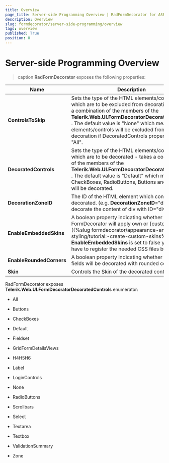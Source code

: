 ```yaml
---
title: Overview
page_title: Server-side Programming Overview | RadFormDecorator for ASP.NET AJAX Documentation
description: Overview
slug: formdecorator/server-side-programming/overview
tags: overview
published: True
position: 0
---
```


# Server-side Programming Overview

>caption **RadFormDecorator** exposes the following properties:

|  **Name**  |  **Description**  |
| ------ | ------ |
| **ControlsToSkip** |Sets the type of the HTML elements/controls which are to be excluded from decoration - takes a combination of the members of the **Telerik.Web.UI.FormDecoratorDecoratedControls** . The default value is "None" which means that no elements/controls will be excluded from decoration if DecoratedControls property is set to "All".|
| **DecoratedControls** |Sets the type of the HTML elements/controls which are to be decorated - takes a combination of the members of the **Telerik.Web.UI.FormDecoratorDecoratedControls** . The default value is "Default" which means CheckBoxes, RadioButtons, Buttons and Scrollbars will be decorated.|
| **DecorationZoneID** |The ID of the HTML element which content will be decorated. (e.g. **DecorationZoneID**="div1" will decorate the content of div with ID="div1")|
| **EnableEmbeddedSkins** |A boolean property indicating whether the FormDecorator will apply own or [custom Skin]({%slug formdecorator/appearance-and-styling/tutorial:-create-custom-skins%})(e.g. If **EnableEmbeddedSkins** is set to false you will have to register the needed CSS files by hand.)|
| **EnableRoundedCorners** |A boolean property indicating whether the Input fields will be decorated with rounded corners.|
| **Skin** |Controls the Skin of the decorated controls|

RadFormDecorator exposes **Telerik.Web.UI.FormDecoratorDecoratedControls** enumerator:

* All

* Buttons

* CheckBoxes

* Default

* Fieldset

* GridFormDetailsViews

* H4H5H6

* Label

* LoginControls

* None

* RadioButtons

* Scrollbars

* Select

* Textarea

* Textbox

* ValidationSummary

* Zone
